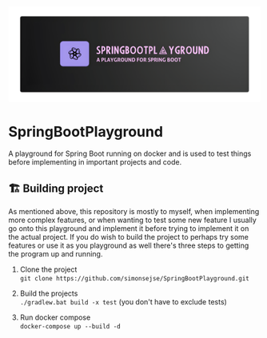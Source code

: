 <p align="center">
  <img src="/assets/logo.jpg"  />
</p>

# SpringBootPlayground
A playground for Spring Boot running on docker and is used to test things before implementing in important projects and code.


## 🏗️ Building project
As mentioned above, this repository is mostly to myself, when implementing more complex features, or when wanting to test some new feature I usually go onto this playground and implement it before trying to implement it on the actual project. If you do wish to build the project to perhaps try some features or use it as you playground as well there's three steps to getting the program up and running. 

1. Clone the project <br/>
`git clone https://github.com/simonsejse/SpringBootPlayground.git`

2. Build the projects <br/>
`./gradlew.bat build -x test` (you don't have to exclude tests)

3. Run docker compose <br/>
`docker-compose up --build -d`
